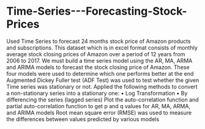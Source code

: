 # Time-Series---Forecasting-Stock-Prices
Used Time Series to forecast 24 months stock price of Amazon products and subscriptions. This dataset which is in excel format consists of monthly average stock closing prices of Amazon over a period of 12 years from 2006 to 2017. We must build a time series model using the AR, MA, ARMA and ARIMA models to forecast the stock closing price of Amazon.
These four models were used to determine which one performs better at the end
Augmented Dickey Fuller test (ADF Test) was used to test whether the given Time series was stationary or not.
Applied the following methods to convert a non-stationary series into a stationary one:
•	Log Transformation
•	By differencing the series (lagged series)
Plot the auto-correlation function and partial auto-correlation function to get p and q values for AR, MA, ARMA, and ARIMA models
Root mean square error (RMSE) was used to measure the differences between values predicted by various models
